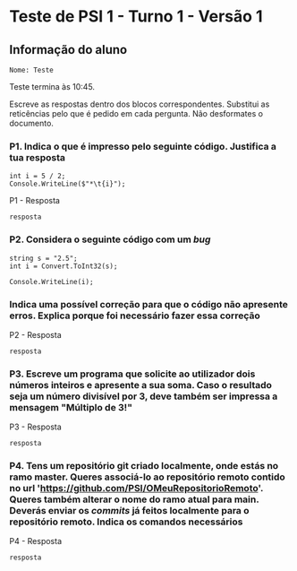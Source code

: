 # Teste de PSI 1 - Turno 1 - Versão 1

## Informação do aluno

    Nome: Teste

Teste termina às 10:45.

Escreve as respostas dentro dos blocos correspondentes.
Substitui as reticências pelo que é pedido em cada pergunta.
Não desformates o documento.

### P1. Indica o que é impresso pelo seguinte código. Justifica a tua resposta

    int i = 5 / 2;
    Console.WriteLine($"*\t{i}");

P1 - Resposta

    resposta

### P2. Considera o seguinte código com um *bug*

    string s = "2.5";
    int i = Convert.ToInt32(s);

    Console.WriteLine(i);

### Indica uma possível correção para que o código não apresente erros. Explica porque foi necessário fazer essa correção

P2 - Resposta

    resposta

### P3. Escreve um programa que solicite ao utilizador dois números inteiros e apresente a sua soma. Caso o resultado seja um número divisível por 3, deve também ser impressa a mensagem "Múltiplo de 3!"

P3 - Resposta

    resposta

### P4. Tens um repositório git criado localmente, onde estás no ramo **master**. Queres associá-lo ao repositório remoto contido no url 'https://github.com/PSI/OMeuRepositorioRemoto'. Queres também alterar o nome do ramo atual para **main**. Deverás enviar os *commits* já feitos localmente para o repositório remoto. Indica os comandos necessários

P4 - Resposta

    resposta
